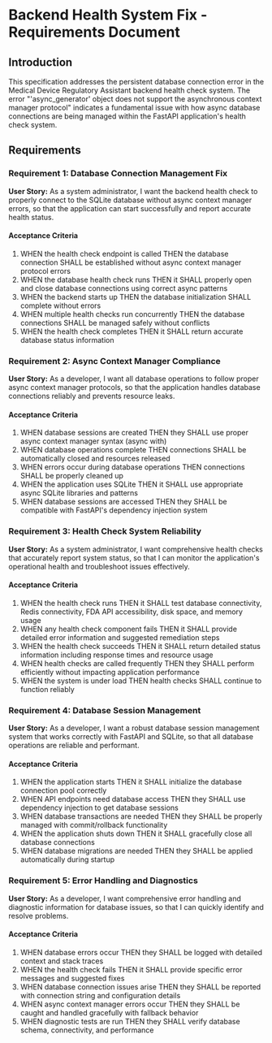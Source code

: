 # Backend Health System Fix - Requirements Document

## Introduction

This specification addresses the persistent database connection error in the Medical Device Regulatory Assistant backend health check system. The error "'async_generator' object does not support the asynchronous context manager protocol" indicates a fundamental issue with how async database connections are being managed within the FastAPI application's health check system.

## Requirements

### Requirement 1: Database Connection Management Fix

**User Story:** As a system administrator, I want the backend health check to properly connect to the SQLite database without async context manager errors, so that the application can start successfully and report accurate health status.

#### Acceptance Criteria

1. WHEN the health check endpoint is called THEN the database connection SHALL be established without async context manager protocol errors
2. WHEN the database health check runs THEN it SHALL properly open and close database connections using correct async patterns
3. WHEN the backend starts up THEN the database initialization SHALL complete without errors
4. WHEN multiple health checks run concurrently THEN the database connections SHALL be managed safely without conflicts
5. WHEN the health check completes THEN it SHALL return accurate database status information

### Requirement 2: Async Context Manager Compliance

**User Story:** As a developer, I want all database operations to follow proper async context manager protocols, so that the application handles database connections reliably and prevents resource leaks.

#### Acceptance Criteria

1. WHEN database sessions are created THEN they SHALL use proper async context manager syntax (async with)
2. WHEN database operations complete THEN connections SHALL be automatically closed and resources released
3. WHEN errors occur during database operations THEN connections SHALL be properly cleaned up
4. WHEN the application uses SQLite THEN it SHALL use appropriate async SQLite libraries and patterns
5. WHEN database sessions are accessed THEN they SHALL be compatible with FastAPI's dependency injection system

### Requirement 3: Health Check System Reliability

**User Story:** As a system administrator, I want comprehensive health checks that accurately report system status, so that I can monitor the application's operational health and troubleshoot issues effectively.

#### Acceptance Criteria

1. WHEN the health check runs THEN it SHALL test database connectivity, Redis connectivity, FDA API accessibility, disk space, and memory usage
2. WHEN any health check component fails THEN it SHALL provide detailed error information and suggested remediation steps
3. WHEN the health check succeeds THEN it SHALL return detailed status information including response times and resource usage
4. WHEN health checks are called frequently THEN they SHALL perform efficiently without impacting application performance
5. WHEN the system is under load THEN health checks SHALL continue to function reliably

### Requirement 4: Database Session Management

**User Story:** As a developer, I want a robust database session management system that works correctly with FastAPI and SQLite, so that all database operations are reliable and performant.

#### Acceptance Criteria

1. WHEN the application starts THEN it SHALL initialize the database connection pool correctly
2. WHEN API endpoints need database access THEN they SHALL use dependency injection to get database sessions
3. WHEN database transactions are needed THEN they SHALL be properly managed with commit/rollback functionality
4. WHEN the application shuts down THEN it SHALL gracefully close all database connections
5. WHEN database migrations are needed THEN they SHALL be applied automatically during startup

### Requirement 5: Error Handling and Diagnostics

**User Story:** As a developer, I want comprehensive error handling and diagnostic information for database issues, so that I can quickly identify and resolve problems.

#### Acceptance Criteria

1. WHEN database errors occur THEN they SHALL be logged with detailed context and stack traces
2. WHEN the health check fails THEN it SHALL provide specific error messages and suggested fixes
3. WHEN database connection issues arise THEN they SHALL be reported with connection string and configuration details
4. WHEN async context manager errors occur THEN they SHALL be caught and handled gracefully with fallback behavior
5. WHEN diagnostic tests are run THEN they SHALL verify database schema, connectivity, and performance